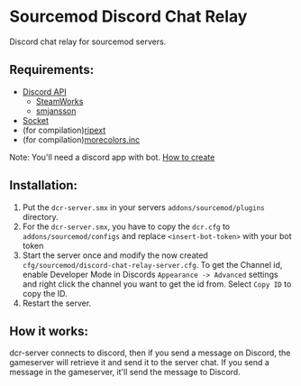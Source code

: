 # Sourcemod Discord Chat Relay
Discord chat relay for sourcemod servers.

Requirements:
------
* [Discord API](https://github.com/Deathknife/sourcemod-discord)
  * [SteamWorks](https://forums.alliedmods.net/showthread.php?t=229556)
  * [smjansson](https://forums.alliedmods.net/showthread.php?t=184604)
* [Socket](https://forums.alliedmods.net/showthread.php?t=67640)
* (for compilation)[ripext](https://forums.alliedmods.net/showthread.php?t=298024)
* (for compilation)[morecolors.inc](https://forums.alliedmods.net/showthread.php?t=185016)

Note: You'll need a discord app with bot. [How to create](https://github.com/Deathknife/sourcemod-discord/wiki/Setting-up-a-Bot-Account)

Installation:
------
1. Put the `dcr-server.smx` in your servers `addons/sourcemod/plugins` directory.
2. For the `dcr-server.smx`, you have to copy the `dcr.cfg` to `addons/sourcemod/configs` and replace `<insert-bot-token>` with your bot token
3. Start the server once and modify the now created `cfg/sourcemod/discord-chat-relay-server.cfg`. To get the Channel id, enable Developer Mode in Discords `Appearance -> Advanced` settings and right click the channel you want to get the id from. Select `Copy ID` to copy the ID.
4. Restart the server.

How it works:
------
dcr-server connects to discord, then if you send a message on Discord, the gameserver will retrieve it and send it to the server chat. If you send a message in the gameserver, it'll send the message to Discord.